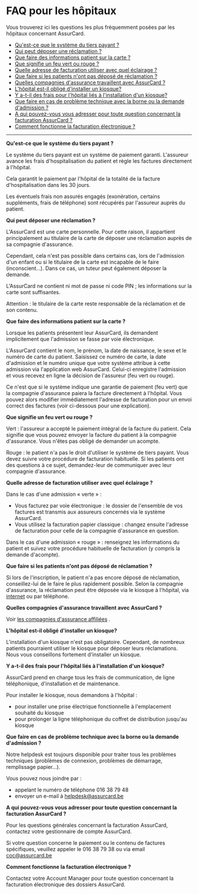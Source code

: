 # FAQ pour les hôpitaux

Vous trouverez ici les questions les plus fréquemment posées par les hôpitaux concernant AssurCard.

- [Qu'est-ce que le système du tiers payant ?](https://www.assurcard.be/en/extra/faq-hospitals#third-party)
- [Qui peut déposer une réclamation ?](https://www.assurcard.be/en/extra/faq-hospitals#who)
- [Que faire des informations patient sur la carte ?](https://www.assurcard.be/en/extra/faq-hospitals#information)
- [Que signifie un feu vert ou rouge ?](https://www.assurcard.be/en/extra/faq-hospitals#light)
- [Quelle adresse de facturation utiliser avec quel éclairage ?](https://www.assurcard.be/en/extra/faq-hospitals#billing)
- [Que faire si les patients n'ont pas déposé de réclamation ?](https://www.assurcard.be/en/extra/faq-hospitals#no-claim)
- [Quelles compagnies d'assurance travaillent avec AssurCard ?](https://www.assurcard.be/en/extra/faq-hospitals#insurance)
- [L'hôpital est-il obligé d'installer un kiosque?](https://www.assurcard.be/en/extra/faq-hospitals#kiosk)
- [Y a-t-il des frais pour l'hôpital liés à l'installation d'un kiosque?](https://www.assurcard.be/en/extra/faq-hospitals#kiosk-cost)
- [Que faire en cas de problème technique avec la borne ou la demande d'admission ?](https://www.assurcard.be/en/extra/faq-hospitals#technical-problems)
- [A qui pouvez-vous vous adresser pour toute question concernant la facturation AssurCard ?](https://www.assurcard.be/en/extra/faq-hospitals#contact)
- [Comment fonctionne la facturation électronique ?](https://www.assurcard.be/en/extra/faq-hospitals#electronic-billing)

* * *

**Qu'est-ce que le système du tiers payant ?**

Le système du tiers payant est un système de paiement garanti. L'assureur avance les frais d'hospitalisation du patient et règle les factures directement à l'hôpital.

Cela garantit le paiement par l'hôpital de la totalité de la facture d'hospitalisation dans les 30 jours.

Les éventuels frais non assurés engagés (exonération, certains suppléments, frais de téléphone) sont récupérés par l'assureur auprès du patient.

**Qui peut déposer une réclamation ?**

L'AssurCard est une carte personnelle. Pour cette raison, il appartient principalement au titulaire de la carte de déposer une réclamation auprès de sa compagnie d'assurance.

Cependant, cela n'est pas possible dans certains cas, lors de l'admission d'un enfant ou si le titulaire de la carte est incapable de le faire (inconscient…). Dans ce cas, un tuteur peut également déposer la demande.

L'AssurCard ne contient ni mot de passe ni code PIN ; les informations sur la carte sont suffisantes.

Attention : le titulaire de la carte reste responsable de la réclamation et de son contenu.

**Que faire des informations patient sur la carte ?**

Lorsque les patients présentent leur AssurCard, ils demandent implicitement que l'admission se fasse par voie électronique.

L'AssurCard contient le nom, le prénom, la date de naissance, le sexe et le numéro de carte du patient. Saisissez ce numéro de carte, la date d'admission et le numéro unique que votre système attribue à cette admission via l'application web AssurCard. Celui-ci enregistre l'admission et vous recevez en ligne la décision de l'assureur (feu vert ou rouge).

Ce n'est que si le système indique une garantie de paiement (feu vert) que la compagnie d'assurance paiera la facture directement à l'hôpital. Vous pouvez alors modifier immédiatement l'adresse de facturation pour un envoi correct des factures (voir ci-dessous pour une explication).

**Que signifie un feu vert ou rouge ?**

Vert : l'assureur a accepté le paiement intégral de la facture du patient. Cela signifie que vous pouvez envoyer la facture du patient à la compagnie d'assurance. Vous n'êtes pas obligé de demander un acompte.

Rouge : le patient n'a pas le droit d'utiliser le système de tiers payant. Vous devez suivre votre procédure de facturation habituelle. Si les patients ont des questions à ce sujet, demandez-leur de communiquer avec leur compagnie d'assurance.

**Quelle adresse de facturation utiliser avec quel éclairage ?**

Dans le cas d'une admission « verte » :

- Vous facturez par voie électronique : le dossier de l'ensemble de vos factures est transmis aux assureurs concernés via le système AssurCard.
- Vous utilisez la facturation papier classique : changez ensuite l'adresse de facturation pour celle de la compagnie d'assurance en question.

Dans le cas d'une admission « rouge » : renseignez les informations du patient et suivez votre procédure habituelle de facturation (y compris la demande d'acompte).

**Que faire si les patients n'ont pas déposé de réclamation ?**

Si lors de l'inscription, le patient n'a pas encore déposé de réclamation, conseillez-lui de le faire le plus rapidement possible. Selon la compagnie d'assurance, la réclamation peut être déposée via le kiosque à l'hôpital, via [internet](https://home.assurcard.be/?lang=EN "Lien externe dans une nouvelle fenêtre") ou par téléphone.

**Quelles compagnies d'assurance travaillent avec AssurCard ?**

Voir [les compagnies d'assurance affiliées](https://www.assurcard.be/en/insurers) .

**L'hôpital est-il obligé d'installer un kiosque?**

L'installation d'un kiosque n'est pas obligatoire. Cependant, de nombreux patients pourraient utiliser le kiosque pour déposer leurs réclamations. Nous vous conseillons fortement d'installer un kiosque.

**Y a-t-il des frais pour l'hôpital liés à l'installation d'un kiosque?**

AssurCard prend en charge tous les frais de communication, de ligne téléphonique, d'installation et de maintenance.

Pour installer le kiosque, nous demandons à l'hôpital :

- pour installer une prise électrique fonctionnelle à l'emplacement souhaité du kiosque
- pour prolonger la ligne téléphonique du coffret de distribution jusqu'au kiosque

**Que faire en cas de problème technique avec la borne ou la demande d'admission ?**

Notre helpdesk est toujours disponible pour traiter tous les problèmes techniques (problèmes de connexion, problèmes de démarrage, remplissage papier…).

Vous pouvez nous joindre par :

- appelant le numéro de téléphone 016 38 79 48
- envoyer un e-mail à [helpdesk@assurcard.be](mailto:helpdesk@assurcard.be)

**A qui pouvez-vous vous adresser pour toute question concernant la facturation AssurCard ?**

Pour les questions générales concernant la facturation AssurCard, contactez votre gestionnaire de compte AssurCard.

Si votre question concerne le paiement ou le contenu de factures spécifiques, veuillez appeler le 016 38 79 38 ou via email [coc@assurcard.be](mailto:coc@assurcard.be)

**Comment fonctionne la facturation électronique ?**

Contactez votre Account Manager pour toute question concernant la facturation électronique des dossiers AssurCard.